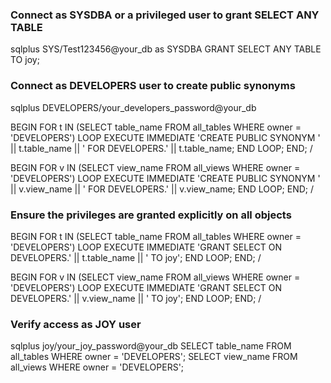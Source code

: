 ### Connect as SYSDBA or a privileged user to grant SELECT ANY TABLE
sqlplus SYS/Test123456@your_db as SYSDBA
GRANT SELECT ANY TABLE TO joy;

### Connect as DEVELOPERS user to create public synonyms
sqlplus DEVELOPERS/your_developers_password@your_db

BEGIN
   FOR t IN (SELECT table_name FROM all_tables WHERE owner = 'DEVELOPERS') LOOP
      EXECUTE IMMEDIATE 'CREATE PUBLIC SYNONYM ' || t.table_name || ' FOR DEVELOPERS.' || t.table_name;
   END LOOP;
END;
/

BEGIN
   FOR v IN (SELECT view_name FROM all_views WHERE owner = 'DEVELOPERS') LOOP
      EXECUTE IMMEDIATE 'CREATE PUBLIC SYNONYM ' || v.view_name || ' FOR DEVELOPERS.' || v.view_name;
   END LOOP;
END;
/
 
### Ensure the privileges are granted explicitly on all objects
BEGIN
   FOR t IN (SELECT table_name FROM all_tables WHERE owner = 'DEVELOPERS') LOOP
      EXECUTE IMMEDIATE 'GRANT SELECT ON DEVELOPERS.' || t.table_name || ' TO joy';
   END LOOP;
END;
/

BEGIN
   FOR v IN (SELECT view_name FROM all_views WHERE owner = 'DEVELOPERS') LOOP
      EXECUTE IMMEDIATE 'GRANT SELECT ON DEVELOPERS.' || v.view_name || ' TO joy';
   END LOOP;
END;
/

### Verify access as JOY user
sqlplus joy/your_joy_password@your_db
SELECT table_name FROM all_tables WHERE owner = 'DEVELOPERS';
SELECT view_name FROM all_views WHERE owner = 'DEVELOPERS';
